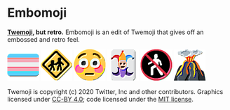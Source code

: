 # Embomoji

**[Twemoji](https://twemoji.twitter.com), but retro.** Embomoji is an edit of Twemoji that gives off an embossed and retro feel.

![Trans Flag](out/1f3f3-fe0f-200d-26a7-fe0f.png)
![Children Crossing](out/1f6b8.png)
![Flushed](out/1f633.png)
![Joker](out/1f0cf.png)
![No Pedestrians](out/1f6b7.png)
![Volcano](out/1f30b.png)

Twemoji is copyright (c) 2020 Twitter, Inc and other contributors. Graphics licensed under [CC-BY 4.0](https://creativecommons.org/licenses/by/4.0/); code licensed under the [MIT license](https://choosealicense.com/licenses/mit/).
